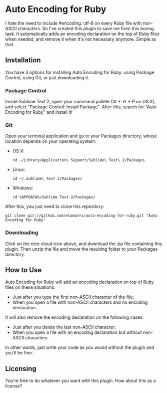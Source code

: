 # Auto Encoding for Ruby

I hate the need to include #encoding: utf-8 on every Ruby file with non-ASCII characters. So I've created this plugin to save me from this boring task. It automatically adds an encoding declaration on the top of Ruby files when needed, and remove it when it's not necessary anymore. Simple as that.

## Installation

You have 3 options for installing Auto Encoding for Ruby: using Package Control, using Git, or just downloading it.

### Package Control

Inside Sublime Text 2, open your command pallete (⌘ + ⇧ + P on OS X), and select "Package Control: Install Package". After this, search for "Auto Encoding for Ruby" and install it!

### Git

Open your terminal application and go to your Packages directory, whose location depends on your operating system:

* OS X:

    ```shell
    cd ~/Library/Application\ Support/Sublime\ Text\ 2/Packages
    ```

* Linux:

    ```shell
    cd ~/.Sublime\ Text 2/Packages/
    ```

* Windows:

    ```shell
    cd %APPDATA%/Sublime Text 2/Packages/
    ```

After this, you just need to clone this repository:

```shell
git clone git://github.com/elomarns/auto-encoding-for-ruby.git "Auto Encoding for Ruby"
```

### Downloading

Click on the nice cloud icon above, and download the zip file containing this plugin. Then unzip the file and move the resulting folder to your Packages directory.

## How to Use

Auto Encoding for Ruby will add an encoding declaration on top of Ruby files on these situations:

* Just after you type the first non-ASCII character of the file;
* When you open a file with non-ASCII characters and no encoding declaration.

It will also remove the encoding declaration on the following cases:

* Just after you delete the last non-ASCII character;
* When you open a file with an encoding declaration but without non-ASCII characters.

In other words, just write your code as you would without the plugin and you'll be fine.

## Licensing

You're free to do whatever you want with this plugin. How about this as a license?